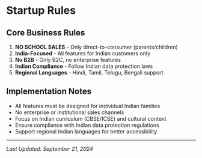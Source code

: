 # Startup Rules

## Core Business Rules

1. **NO SCHOOL SALES** - Only direct-to-consumer (parents/children)
2. **India-Focused** - All features for Indian customers only
3. **No B2B** - Only B2C, no enterprise features
4. **Indian Compliance** - Follow Indian data protection laws
5. **Regional Languages** - Hindi, Tamil, Telugu, Bengali support

## Implementation Notes

- All features must be designed for individual Indian families
- No enterprise or institutional sales channels
- Focus on Indian curriculum (CBSE/ICSE) and cultural context
- Ensure compliance with Indian data protection regulations
- Support regional Indian languages for better accessibility

---
*Last Updated: September 21, 2024*

